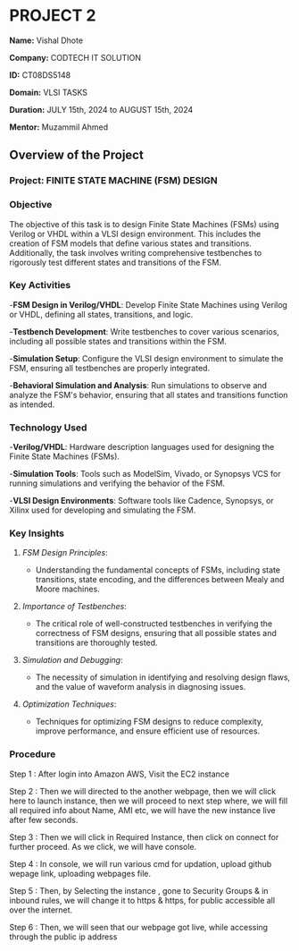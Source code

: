 # PROJECT 2

**Name:** Vishal Dhote

**Company:** CODTECH IT SOLUTION

**ID:** CT08DS5148

**Domain:** VLSI TASKS

**Duration:** JULY 15th, 2024 to AUGUST 15th, 2024

**Mentor:** Muzammil Ahmed

## Overview of the Project

### Project: FINITE STATE MACHINE (FSM) DESIGN

### Objective

The objective of this task is to design Finite State Machines (FSMs) using Verilog or VHDL within a VLSI design environment. This includes the creation of FSM models that define various states and transitions. Additionally, the task involves writing comprehensive testbenches to rigorously test different states and transitions of the FSM.

### Key Activities

-**FSM Design in Verilog/VHDL**: Develop Finite State Machines using Verilog or VHDL, defining all states, transitions, and logic.

-**Testbench Development**: Write testbenches to cover various scenarios, including all possible states and transitions within the FSM.

-**Simulation Setup**: Configure the VLSI design environment to simulate the FSM, ensuring all testbenches are properly integrated.

-**Behavioral Simulation and Analysis**: Run simulations to observe and analyze the FSM's behavior, ensuring that all states and transitions function as intended.


### Technology Used

-**Verilog/VHDL**: Hardware description languages used for designing the Finite State Machines (FSMs).

-**Simulation Tools**: Tools such as ModelSim, Vivado, or Synopsys VCS for running simulations and verifying the behavior of the FSM.

-**VLSI Design Environments**: Software tools like Cadence, Synopsys, or Xilinx used for developing and simulating the FSM.


### Key Insights

1. *FSM Design Principles*:
   - Understanding the fundamental concepts of FSMs, including state transitions, state encoding, and the differences between Mealy and Moore machines.

2. *Importance of Testbenches*:
   - The critical role of well-constructed testbenches in verifying the correctness of FSM designs, ensuring that all possible states and transitions are thoroughly tested.

3. *Simulation and Debugging*:
   - The necessity of simulation in identifying and resolving design flaws, and the value of waveform analysis in diagnosing issues.
     
4. *Optimization Techniques*:
   - Techniques for optimizing FSM designs to reduce complexity, improve performance, and ensure efficient use of resources.
   

### Procedure

Step 1 : After login into Amazon AWS, Visit the EC2 instance 


Step 2 : Then we will directed to the another webpage, then we will click here to launch instance, then we will proceed to next step 
where, we will fill all required info about Name, AMI etc, we will have the new instance live after few seconds.


Step 3 : Then we will click in Required Instance, then click on connect for further proceed. As we click, we will have console.



Step 4 : In console, we will run various cmd for updation, upload github wepage link, uploading webpages file.



Step 5 : Then, by Selecting the instance , gone to Security Groups & in inbound rules, we will change it to https & https, for public accessible all over the internet.



Step 6 : Then, we will seen that our webpage got live, while accessing through the public ip address

